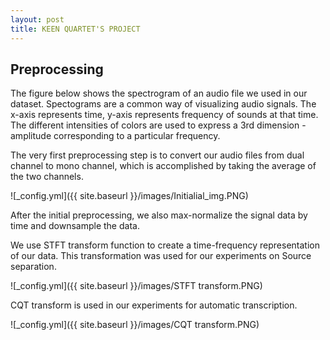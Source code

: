 ```yaml
---
layout: post
title: KEEN QUARTET'S PROJECT
---
```


## Preprocessing 

The figure below shows the spectrogram of an audio file we used in our dataset.
Spectograms are a common way of visualizing audio signals. The x-axis represents time, y-axis represents frequency of sounds at that time. The different intensities of colors are used to express a 3rd dimension - amplitude corresponding to a particular frequency.

The very first preprocessing step is to convert our audio files from dual channel to mono channel, which is accomplished by taking the average of the two channels. 


![_config.yml]({{ site.baseurl }}/images/Initialial_img.PNG)


After the initial preprocessing, we also max-normalize the signal data by time and downsample the data.

We use STFT transform function to create a time-frequency representation of our data. This transformation was used for our experiments on Source separation.

![_config.yml]({{ site.baseurl }}/images/STFT transform.PNG)

CQT transform is used in our experiments for automatic transcription.

![_config.yml]({{ site.baseurl }}/images/CQT transform.PNG)



